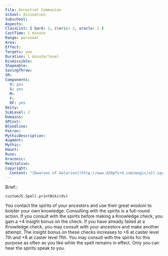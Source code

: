 ```yaml
---
File: Ancestral Communion
School: divination
Subschool: 
Aspects: 
ClassList: { bard: 2, cleric: 2, oracle: 2 }
CastTime: 1 minute
Range: personal
Area: 
Effect: 
Targets: you
Duration: 1 minute/level
Dismissible: 
Shapeable: 
SavingThrow: 
SR: 
Components:
  V: yes
  S: yes
  M: 
  F: 
  DF: yes
Deity: 
SLALevel: 2
Domains: 
GPCost: 
Bloodline: 
Patron: 
MythicDescription: 
Augment: 
Mythic: 
Haunt: 
Ruse: 
Draconic: 
Meditative: 
Copyright:
  Content: "[Dwarves of Golarion](http://www.d20pfsrd.com/magic/all-spells/a/a/ancestral-communion)"
---
```

Brief:: 

```dataviewjs
customJS.Spell.printWiki(dv)
```

You contact the spirits of your ancestors and use their great wisdom to bolster your own knowledge. Consulting with the spirits is a full-round action. If you consult with the spirits before making a Knowledge check, you gain a +4 insight bonus on the check. If you have already failed at a Knowledge check, you may consult with your ancestors and make another attempt. The insight bonus on these checks increases to +6 at caster level 7th and +8 at caster level 11th. You may consult with the spirits for this purpose as often as you like while the spell remains in effect. Only you can hear the spirits speak to you.
